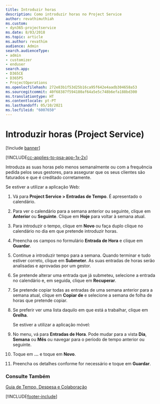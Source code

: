 ```yaml
---
title: Introduzir horas
description: Como introduzir horas no Project Service
author: revathimuthiah
ms.custom:
- dyn365-projectservice
ms.date: 8/03/2018
ms.topic: article
ms.author: revathim
audience: Admin
search.audienceType:
- admin
- customizer
- enduser
search.app:
- D365CE
- D365PS
- ProjectOperations
ms.openlocfilehash: 272e83b1f53d25b16ca95f642e4aadb304658a53
ms.sourcegitcommit: 40f68387f594180af64a5e5c748b6efa188bd300
ms.translationtype: HT
ms.contentlocale: pt-PT
ms.lasthandoff: 05/10/2021
ms.locfileid: "6007650"
---
```

# <a name="enter-time-project-service"></a>Introduzir horas (Project Service)

[!include [banner](../includes/psa-now-project-operations.md)]

[!INCLUDE[cc-applies-to-psa-app-1x-2x](../includes/cc-applies-to-psa-app-1x-2x.md)]

Introduza as suas horas pelo menos semanalmente ou com a frequência pedida pelos seus gestores, para assegurar que os seus clientes são faturados e que é creditado corretamente.  
  
 Se estiver a utilizar a aplicação Web:  
  
1. Vá para **Project Service > Entradas de Tempo**. É apresentado o calendário.  
  
2. Para ver o calendário para a semana anterior ou seguinte, clique em **Anterior** ou **Seguinte**. Clique em **Hoje** para voltar à semana atual.  
  
3. Para introduzir o tempo, clique em **Novo** ou faça duplo clique no calendário no dia em que pretende introduzir horas.  
  
4. Preencha os campos no formulário **Entrada de Hora** e clique em **Guardar**.  
  
5. Continue a introduzir tempo para a semana. Quando terminar e tudo estiver correto, clique em **Submeter**. As suas entradas de horas serão analisadas e aprovadas por um gestor.  
  
6. Se pretende alterar uma entrada que já submeteu, selecione a entrada no calendário e, em seguida, clique em **Recuperar**.  
  
7. Se pretende copiar todas as entradas de uma semana anterior para a semana atual, clique em **Copiar de** e selecione a semana de folha de horas que pretende copiar.  
  
8. Se preferir ver uma lista daquilo em que está a trabalhar, clique em **Grelha**.  
  
   Se estiver a utilizar a aplicação móvel:  
  
9. No menu, vá para **Entradas de Hora**.     Pode mudar para a vista **Dia**, **Semana** ou **Mês** ou navegar para o período de tempo anterior ou seguinte.  
  
10. Toque em **…** e toque em **Novo**.  
  
11. Preencha os detalhes conforme for necessário e toque em **Guardar**.  
  
### <a name="see-also"></a>Consulte Também  
 [Guia de Tempo, Despesa e Colaboração](../psa/time-expense-collaboration-guide.md)


[!INCLUDE[footer-include](../includes/footer-banner.md)]